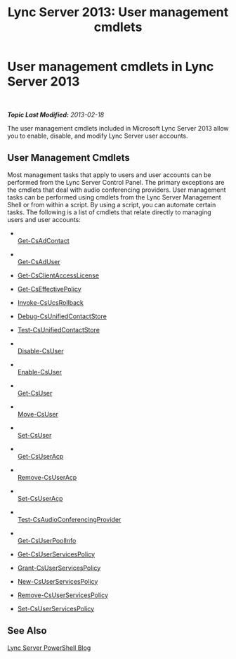 ﻿---
title: 'Lync Server 2013: User management cmdlets'
TOCTitle: User management cmdlets
ms:assetid: 85312f3f-28e8-421c-b94c-e6ead1f5f755
ms:mtpsurl: https://technet.microsoft.com/en-us/library/Gg398677(v=OCS.15)
ms:contentKeyID: 48184702
ms.date: 07/23/2014
mtps_version: v=OCS.15
---

<div data-xmlns="http://www.w3.org/1999/xhtml">

<div class="topic" data-xmlns="http://www.w3.org/1999/xhtml" data-msxsl="urn:schemas-microsoft-com:xslt" data-cs="http://msdn.microsoft.com/en-us/">

<div data-asp="http://msdn2.microsoft.com/asp">

# User management cmdlets in Lync Server 2013

</div>

<div id="mainSection">

<div id="mainBody">

<span> </span>

_**Topic Last Modified:** 2013-02-18_

The user management cmdlets included in Microsoft Lync Server 2013 allow you to enable, disable, and modify Lync Server user accounts.

<div>

## User Management Cmdlets

Most management tasks that apply to users and user accounts can be performed from the Lync Server Control Panel. The primary exceptions are the cmdlets that deal with audio conferencing providers. User management tasks can be performed using cmdlets from the Lync Server Management Shell or from within a script. By using a script, you can automate certain tasks. The following is a list of cmdlets that relate directly to managing users and user accounts:

  - <span></span>  
    [Get-CsAdContact](get-csadcontact.md)

<!-- end list -->

  - <span></span>  
    [Get-CsAdUser](get-csaduser.md)

<!-- end list -->

  - [Get-CsClientAccessLicense](get-csclientaccesslicense.md)

<!-- end list -->

  - [Get-CsEffectivePolicy](get-cseffectivepolicy.md)

<!-- end list -->

  - [Invoke-CsUcsRollback](invoke-csucsrollback.md)

<!-- end list -->

  - [Debug-CsUnifiedContactStore](debug-csunifiedcontactstore.md)

  - [Test-CsUnifiedContactStore](test-csunifiedcontactstore.md)

<!-- end list -->

  - <span></span>  
    [Disable-CsUser](disable-csuser.md)

  - <span></span>  
    [Enable-CsUser](enable-csuser.md)

  - <span></span>  
    [Get-CsUser](get-csuser.md)

  - <span></span>  
    [Move-CsUser](move-csuser.md)

  - <span></span>  
    [Set-CsUser](set-csuser.md)

<!-- end list -->

  - <span></span>  
    [Get-CsUserAcp](get-csuseracp.md)

  - <span></span>  
    [Remove-CsUserAcp](remove-csuseracp.md)

  - <span></span>  
    [Set-CsUserAcp](set-csuseracp.md)

  - <span></span>  
    [Test-CsAudioConferencingProvider](test-csaudioconferencingprovider.md)

<!-- end list -->

  - <span></span>  
    [Get-CsUserPoolInfo](get-csuserpoolinfo.md)

<!-- end list -->

  - [Get-CsUserServicesPolicy](get-csuserservicespolicy.md)

  - [Grant-CsUserServicesPolicy](grant-csuserservicespolicy.md)

  - [New-CsUserServicesPolicy](new-csuserservicespolicy.md)

  - [Remove-CsUserServicesPolicy](remove-csuserservicespolicy.md)

  - [Set-CsUserServicesPolicy](set-csuserservicespolicy.md)

</div>

<div>

## See Also


[Lync Server PowerShell Blog](http://go.microsoft.com/fwlink/p/?linkid=203150)  
  

</div>

</div>

<span> </span>

</div>

</div>

</div>

